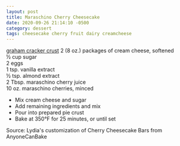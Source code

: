 ```yaml
---
layout: post
title: Maraschino Cherry Cheesecake
date: 2020-09-26 21:14:10 -0500
category: dessert
tags: cheesecake cherry fruit dairy creamcheese
---
```

<a href="https://escowles.github.io/recipes/dessert/2016/06/06/key-lime-pie.html">graham cracker crust</a>
2 (8 oz.) packages of cream cheese, softened  
½ cup sugar  
2 eggs  
1 tsp. vanilla extract  
½ tsp. almond extract  
2 Tbsp. maraschino cherry juice  
10 oz. maraschino cherries, minced  
<ul>
 	<li>Mix cream cheese and sugar</li>
 	<li>Add remaining ingredients and mix</li>
 	<li>Pour into prepared pie crust</li>
 	<li>Bake at 350°F for 25 minutes, or until set</li>
</ul>
Source: Lydia's customization of Cherry Cheesecake Bars from AnyoneCanBake  
